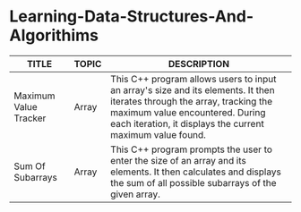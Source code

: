 # Learning-Data-Structures-And-Algorithims

| TITLE | TOPIC          | DESCRIPTION                      |
| --- | ------------- | --------------------------- |
| Maximum Value Tracker  | Array | This C++ program allows users to input an array's size and its elements. It then iterates through the array, tracking the maximum value encountered. During each iteration, it displays the current maximum value found. |
| Sum Of Subarrays  | Array | This C++ program prompts the user to enter the size of an array and its elements. It then calculates and displays the sum of all possible subarrays of the given array.  |
